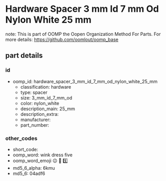 # Hardware Spacer 3 mm Id 7 mm Od Nylon White 25 mm  

note: This is part of OOMP the Oopen Organization Method For Parts. For more details: https://github.com/oomlout/oomp_base

##  part details





### id
* oomp_id: hardware_spacer_3_mm_id_7_mm_od_nylon_white_25_mm
  * classification: hardware
  * type: spacer
  * size: 3_mm_id_7_mm_od
  * color: nylon_white
  * description_main: 25_mm
  * description_extra: 
  * manufacturer: 
  * part_number: 

### other_codes
* short_code: 
* oomp_word: wink dress five
* oomp_word_emoji :wink: :dress: :five:
* md5_6_alpha: 6kmu
* md5_6: 04adf6